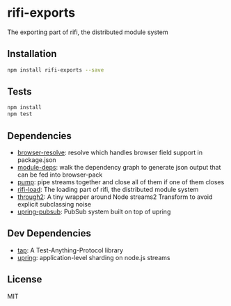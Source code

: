 # rifi-exports 

The exporting part of rifi, the distributed module system

## Installation

```sh
npm install rifi-exports --save
```


## Tests

```sh
npm install
npm test
```

## Dependencies

- [browser-resolve](https://github.com/shtylman/node-browser-resolve): resolve which handles browser field support in package.json
- [module-deps](https://github.com/substack/module-deps): walk the dependency graph to generate json output that can be fed into browser-pack
- [pump](https://github.com/mafintosh/pump): pipe streams together and close all of them if one of them closes
- [rifi-load](): The loading part of rifi, the distributed module system
- [through2](https://github.com/rvagg/through2): A tiny wrapper around Node streams2 Transform to avoid explicit subclassing noise
- [upring-pubsub](https://github.com/upringjs/upring-pubsub): PubSub system built on top of upring

## Dev Dependencies

- [tap](https://github.com/tapjs/node-tap): A Test-Anything-Protocol library
- [upring](https://github.com/upringjs/upring): application-level sharding on node.js streams


## License

MIT
